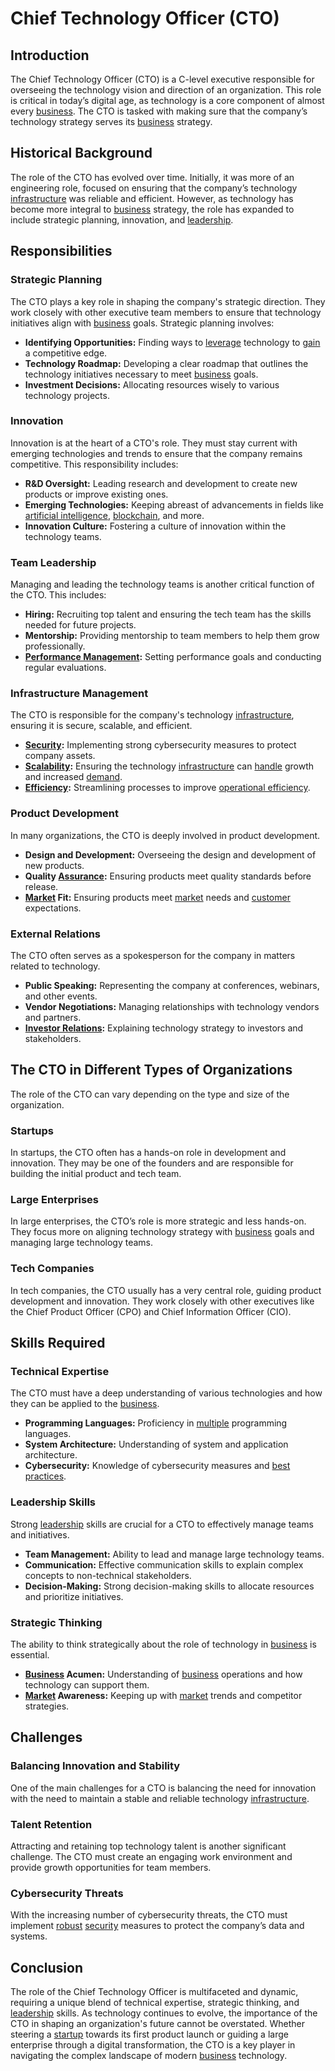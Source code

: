 # Chief Technology Officer (CTO)

## Introduction
The Chief Technology Officer (CTO) is a C-level executive responsible for overseeing the technology vision and direction of an organization. This role is critical in today’s digital age, as technology is a core component of almost every [business](../b/business.md). The CTO is tasked with making sure that the company’s technology strategy serves its [business](../b/business.md) strategy.

## Historical Background
The role of the CTO has evolved over time. Initially, it was more of an engineering role, focused on ensuring that the company’s technology [infrastructure](../i/infrastructure.md) was reliable and efficient. However, as technology has become more integral to [business](../b/business.md) strategy, the role has expanded to include strategic planning, innovation, and [leadership](../l/leadership.md).

## Responsibilities

### Strategic Planning
The CTO plays a key role in shaping the company's strategic direction. They work closely with other executive team members to ensure that technology initiatives align with [business](../b/business.md) goals. Strategic planning involves:

- **Identifying Opportunities:** Finding ways to [leverage](../l/leverage.md) technology to [gain](../g/gain.md) a competitive edge.
- **Technology Roadmap:** Developing a clear roadmap that outlines the technology initiatives necessary to meet [business](../b/business.md) goals.
- **Investment Decisions:** Allocating resources wisely to various technology projects.

### Innovation
Innovation is at the heart of a CTO's role. They must stay current with emerging technologies and trends to ensure that the company remains competitive. This responsibility includes:

- **R&D Oversight:** Leading research and development to create new products or improve existing ones.
- **Emerging Technologies:** Keeping abreast of advancements in fields like [artificial intelligence](../a/artificial_intelligence_in_trading.md), [blockchain](../b/blockchain_in_trading.md), and more.
- **Innovation Culture:** Fostering a culture of innovation within the technology teams.

### Team Leadership
Managing and leading the technology teams is another critical function of the CTO. This includes:

- **Hiring:** Recruiting top talent and ensuring the tech team has the skills needed for future projects.
- **Mentorship:** Providing mentorship to team members to help them grow professionally.
- **[Performance Management](../p/performance_management.md):** Setting performance goals and conducting regular evaluations.

### Infrastructure Management
The CTO is responsible for the company's technology [infrastructure](../i/infrastructure.md), ensuring it is secure, scalable, and efficient.

- **[Security](../s/security.md):** Implementing strong cybersecurity measures to protect company assets.
- **[Scalability](../s/scalability.md):** Ensuring the technology [infrastructure](../i/infrastructure.md) can [handle](../h/handle.md) growth and increased [demand](../d/demand.md).
- **[Efficiency](../e/efficiency.md):** Streamlining processes to improve [operational efficiency](../o/operational_efficiency_in_trading.md).

### Product Development
In many organizations, the CTO is deeply involved in product development.

- **Design and Development:** Overseeing the design and development of new products.
- **Quality [Assurance](../a/assurance.md):** Ensuring products meet quality standards before release.
- **[Market](../m/market.md) Fit:** Ensuring products meet [market](../m/market.md) needs and [customer](../c/customer.md) expectations.

### External Relations
The CTO often serves as a spokesperson for the company in matters related to technology.

- **Public Speaking:** Representing the company at conferences, webinars, and other events.
- **Vendor Negotiations:** Managing relationships with technology vendors and partners.
- **[Investor Relations](../i/investor_relations.md):** Explaining technology strategy to investors and stakeholders.

## The CTO in Different Types of Organizations
The role of the CTO can vary depending on the type and size of the organization.

### Startups
In startups, the CTO often has a hands-on role in development and innovation. They may be one of the founders and are responsible for building the initial product and tech team.

### Large Enterprises
In large enterprises, the CTO’s role is more strategic and less hands-on. They focus more on aligning technology strategy with [business](../b/business.md) goals and managing large technology teams.

### Tech Companies
In tech companies, the CTO usually has a very central role, guiding product development and innovation. They work closely with other executives like the Chief Product Officer (CPO) and Chief Information Officer (CIO).

## Skills Required

### Technical Expertise
The CTO must have a deep understanding of various technologies and how they can be applied to the [business](../b/business.md).

- **Programming Languages:** Proficiency in [multiple](../m/multiple.md) programming languages.
- **System Architecture:** Understanding of system and application architecture.
- **Cybersecurity:** Knowledge of cybersecurity measures and [best practices](../b/best_practices.md).

### Leadership Skills
Strong [leadership](../l/leadership.md) skills are crucial for a CTO to effectively manage teams and initiatives.

- **Team Management:** Ability to lead and manage large technology teams.
- **Communication:** Effective communication skills to explain complex concepts to non-technical stakeholders.
- **Decision-Making:** Strong decision-making skills to allocate resources and prioritize initiatives.

### Strategic Thinking
The ability to think strategically about the role of technology in [business](../b/business.md) is essential.

- **[Business](../b/business.md) Acumen:** Understanding of [business](../b/business.md) operations and how technology can support them.
- **[Market](../m/market.md) Awareness:** Keeping up with [market](../m/market.md) trends and competitor strategies.

## Challenges

### Balancing Innovation and Stability
One of the main challenges for a CTO is balancing the need for innovation with the need to maintain a stable and reliable technology [infrastructure](../i/infrastructure.md).

### Talent Retention
Attracting and retaining top technology talent is another significant challenge. The CTO must create an engaging work environment and provide growth opportunities for team members.

### Cybersecurity Threats
With the increasing number of cybersecurity threats, the CTO must implement [robust](../r/robust.md) [security](../s/security.md) measures to protect the company’s data and systems.

## Conclusion
The role of the Chief Technology Officer is multifaceted and dynamic, requiring a unique blend of technical expertise, strategic thinking, and [leadership](../l/leadership.md) skills. As technology continues to evolve, the importance of the CTO in shaping an organization's future cannot be overstated. Whether steering a [startup](../s/startup.md) towards its first product launch or guiding a large enterprise through a digital transformation, the CTO is a key player in navigating the complex landscape of modern [business](../b/business.md) technology.